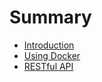 # Summary

* [Introduction](README.md)
* [Using Docker](doc/docker.md)
* [RESTful API](doc/restful-api.md)

